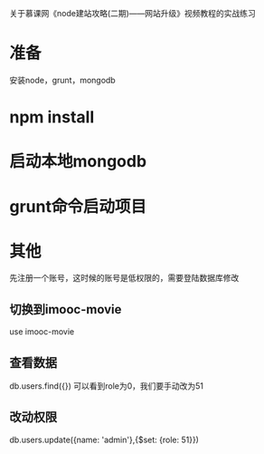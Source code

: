 关于慕课网《node建站攻略(二期)——网站升级》视频教程的实战练习

# 准备
安装node，grunt，mongodb

# npm install

# 启动本地mongodb

# grunt命令启动项目

# 其他
先注册一个账号，这时候的账号是低权限的，需要登陆数据库修改
## 切换到imooc-movie
use imooc-movie
## 查看数据
db.users.find({})
可以看到role为0，我们要手动改为51
## 改动权限
db.users.update({name: 'admin'},{$set: {role: 51}})


